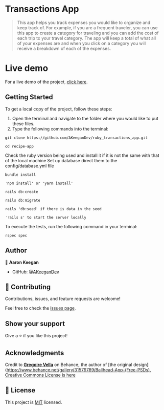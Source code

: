 # Transactions App

> This app helps you track expenses you would like to organize and keep track of. For example, if you are a frequent traveler, you can use this app to create a category for traveling and you can add the cost of each trip to your travel category. The app will keep a total of what all of your expenses are and when you click on a category you will receive a breakdown of each of the expenses.

# Live demo
For a live demo of the project, [click here](https://powerful-beach-62790.herokuapp.com/home).

## Getting Started

To get a local copy of the project, follow these steps: 
1. Open the terminal and navigate to the folder where you would like to put these files.
2. Type the following commands into the terminal: 
 ```
 git clone https://github.com/AKeeganDev/ruby_transactions_app.git
 ```
 ```
 cd recipe-app
 ```

Check the ruby version being used and install it if it is not the same with that of the local machine
Set up database direct them to the config/database.yml file
```
bundle install
```
```
'npm install' or 'yarn install'
```
```
rails db:create
```
```
rails db:migrate
```
```
rails 'db:seed' if there is data in the seed
```
```
'rails s' to start the server locally
```

To execute the tests, run the following command in your terminal:
```
rspec spec
```

## Author

👤 **Aaron Keegan**

- GitHub: [@AKeeganDev](https://github.com/AKeeganDev)

## 🤝 Contributing

Contributions, issues, and feature requests are welcome!

Feel free to check the [issues page](https://github.com/jsug9/recipe-app/issues).

## Show your support

Give a ⭐️ if you like this project!

## Acknowledgments

Credit to **[Gregoire Vella](https://www.behance.net/gregoirevella)** on Behance, the author of [the original design](https://www.behance.net/gallery/31579789/Ballhead-App-(Free-PSDs),  [Creative Commons License is here](https://creativecommons.org/licenses/)

## 📝 License

This project is [MIT](./LICENSE) licensed.
